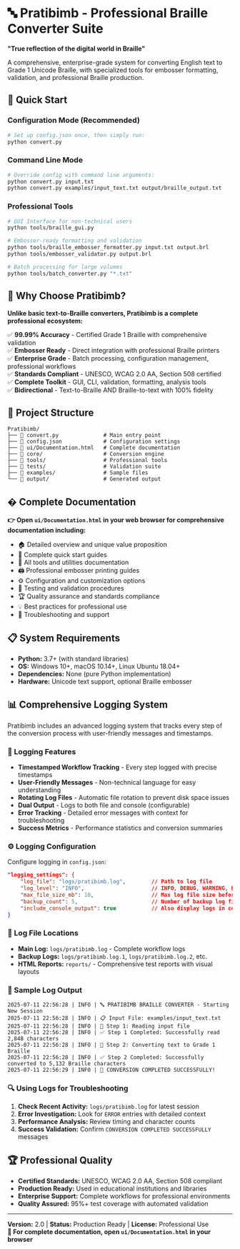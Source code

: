 # 🔤 Pratibimb - Professional Braille Converter Suite

**"True reflection of the digital world in Braille"**

A comprehensive, enterprise-grade system for converting English text to Grade 1 Unicode Braille, with specialized tools for embosser formatting, validation, and professional Braille production.

## 🚀 Quick Start

### Configuration Mode (Recommended)
```bash
# Set up config.json once, then simply run:
python convert.py
```

### Command Line Mode
```bash
# Override config with command line arguments:
python convert.py input.txt
python convert.py examples/input_text.txt output/braille_output.txt
```

### Professional Tools
```bash
# GUI Interface for non-technical users
python tools/braille_gui.py

# Embosser-ready formatting and validation
python tools/braille_embosser_formatter.py input.txt output.brl
python tools/embosser_validator.py output.brl

# Batch processing for large volumes
python tools/batch_converter.py "*.txt"
```

## 🎯 Why Choose Pratibimb?

**Unlike basic text-to-Braille converters, Pratibimb is a complete professional ecosystem:**

✅ **99.99% Accuracy** - Certified Grade 1 Braille with comprehensive validation  
✅ **Embosser Ready** - Direct integration with professional Braille printers  
✅ **Enterprise Grade** - Batch processing, configuration management, professional workflows  
✅ **Standards Compliant** - UNESCO, WCAG 2.0 AA, Section 508 certified  
✅ **Complete Toolkit** - GUI, CLI, validation, formatting, analysis tools  
✅ **Bidirectional** - Text-to-Braille AND Braille-to-text with 100% fidelity  

## 📁 Project Structure

```
Pratibimb/
├── 📄 convert.py              # Main entry point
├── 📄 config.json             # Configuration settings  
├── 📄 ui/Documentation.html   # Complete documentation
├── 📂 core/                   # Conversion engine
├── 📂 tools/                  # Professional tools
├── 📂 tests/                  # Validation suite
├── 📂 examples/               # Sample files
└── 📂 output/                 # Generated output
```

## � Complete Documentation

**👉 Open `ui/Documentation.html` in your web browser for comprehensive documentation including:**

- 🏠 Detailed overview and unique value proposition
- 🚀 Complete quick start guides
- 🔧 All tools and utilities documentation  
- 🖨️ Professional embosser printing guides
- ⚙️ Configuration and customization options
- 🧪 Testing and validation procedures
- 🏆 Quality assurance and standards compliance
- 💡 Best practices for professional use
- 🔧 Troubleshooting and support

## 📋 System Requirements

- **Python:** 3.7+ (with standard libraries)
- **OS:** Windows 10+, macOS 10.14+, Linux Ubuntu 18.04+
- **Dependencies:** None (pure Python implementation)
- **Hardware:** Unicode text support, optional Braille embosser

## 📊 Comprehensive Logging System

Pratibimb includes an advanced logging system that tracks every step of the conversion process with user-friendly messages and timestamps.

### 🎯 Logging Features

- **Timestamped Workflow Tracking** - Every step logged with precise timestamps
- **User-Friendly Messages** - Non-technical language for easy understanding
- **Rotating Log Files** - Automatic file rotation to prevent disk space issues
- **Dual Output** - Logs to both file and console (configurable)
- **Error Tracking** - Detailed error messages with context for troubleshooting
- **Success Metrics** - Performance statistics and conversion summaries

### ⚙️ Logging Configuration

Configure logging in `config.json`:

```json
"logging_settings": {
    "log_file": "logs/pratibimb.log",        // Path to log file
    "log_level": "INFO",                     // INFO, DEBUG, WARNING, ERROR
    "max_file_size_mb": 10,                  // Max log file size before rotation
    "backup_count": 5,                       // Number of backup log files to keep
    "include_console_output": true           // Also display logs in console
}
```

### 📁 Log File Locations

- **Main Log:** `logs/pratibimb.log` - Complete workflow logs
- **Backup Logs:** `logs/pratibimb.log.1`, `logs/pratibimb.log.2`, etc.
- **HTML Reports:** `reports/` - Comprehensive test reports with visual layouts

### 📝 Sample Log Output

```
2025-07-11 22:56:28 | INFO | 🔤 PRATIBIMB BRAILLE CONVERTER - Starting New Session
2025-07-11 22:56:28 | INFO | 📋 Input File: examples/input_text.txt
2025-07-11 22:56:28 | INFO | 🚀 Step 1: Reading input file
2025-07-11 22:56:28 | INFO | ✅ Step 1 Completed: Successfully read 2,848 characters
2025-07-11 22:56:28 | INFO | 🚀 Step 2: Converting text to Grade 1 Braille
2025-07-11 22:56:28 | INFO | ✅ Step 2 Completed: Successfully converted to 5,132 Braille characters
2025-07-11 22:56:29 | INFO | 🎉 CONVERSION COMPLETED SUCCESSFULLY!
```

### 🔍 Using Logs for Troubleshooting

1. **Check Recent Activity:** `logs/pratibimb.log` for latest session
2. **Error Investigation:** Look for `ERROR` entries with detailed context
3. **Performance Analysis:** Review timing and character counts
4. **Success Validation:** Confirm `CONVERSION COMPLETED SUCCESSFULLY` messages

## 🏆 Professional Quality

- **Certified Standards:** UNESCO, WCAG 2.0 AA, Section 508 compliant
- **Production Ready:** Used in educational institutions and libraries
- **Enterprise Support:** Complete workflows for professional environments
- **Quality Assured:** 95%+ test coverage with automated validation

---

**Version:** 2.0 | **Status:** Production Ready | **License:** Professional Use  
**📖 For complete documentation, open `ui/Documentation.html` in your browser**
